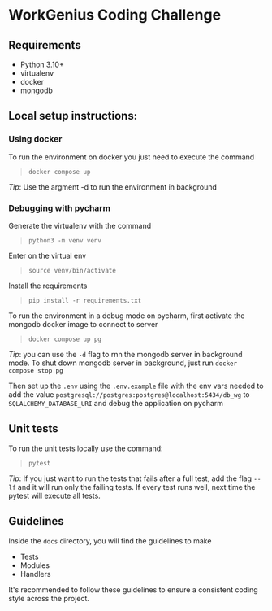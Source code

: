 # WorkGenius Coding Challenge

## Requirements

- Python 3.10+
- virtualenv
- docker
- mongodb

## Local setup instructions:

### Using docker

To run the environment on docker you just need to execute
the command

> `docker compose up`

*Tip*: Use the argment -d to run the environment in background

### Debugging with pycharm

Generate the virtualenv with the command
> `python3 -m venv venv`

Enter on the virtual env
> `source venv/bin/activate`

Install the requirements
> `pip install -r requirements.txt`

To run the environment in a debug mode on pycharm,
first activate the mongodb docker image to connect to server

> `docker compose up pg`

*Tip*: you can use the `-d` flag to
rnn the mongodb server in background mode.
To shut down mongodb server in background,
just run `docker compose stop pg`

Then set up the `.env` using the `.env.example` file with the env vars needed to add the value
`postgresql://postgres:postgres@localhost:5434/db_wg` to `SQLALCHEMY_DATABASE_URI`
and debug the application on pycharm

## Unit tests

To run the unit tests locally use the command:

> `pytest`

*Tip*: If you just want to run the tests that fails after a
full test, add the flag `--lf` and it will run only the failing tests.
If every test runs well, next time the pytest will execute all tests.

## Guidelines

Inside the `docs` directory, you will find the guidelines to make
- Tests
- Modules
- Handlers

It's recommended to follow these guidelines to ensure a consistent coding style across the project.
